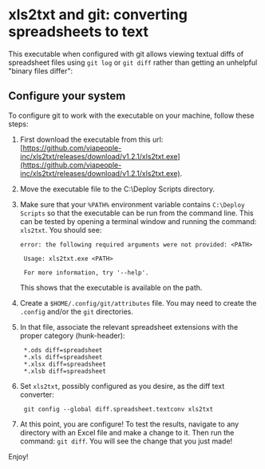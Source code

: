 # xls2txt and git: converting spreadsheets to text

This executable when configured with git allows viewing textual diffs of
 spreadsheet files using `git log` or `git diff` rather than getting
 an unhelpful "binary files differ":

## Configure your system

To configure git to work with the executable on your machine, follow these steps:

1. First download the executable from this url: [https://github.com/viapeople-inc/xls2txt/releases/download/v1.2.1/xls2txt.exe](https://github.com/viapeople-inc/xls2txt/releases/download/v1.2.1/xls2txt.exe).

2. Move the executable file to the C:\Deploy Scripts directory.

3. Make sure that your `%PATH%` environment variable contains `C:\Deploy Scripts` so that the executable can be run from the command line.  This can be tested by opening a terminal window and running the command: `xls2txt`.  You should see:

       error: the following required arguments were not provided: <PATH>

        Usage: xls2txt.exe <PATH>

        For more information, try '--help'.

    This shows that the executable is available on the path.

4. Create a `$HOME/.config/git/attributes` file. You may need to create the `.config`
 and/or the `git` directories.

5. In that file, associate the relevant spreadsheet extensions with
   the proper category (hunk-header):

        *.ods diff=spreadsheet
        *.xls diff=spreadsheet
        *.xlsx diff=spreadsheet
        *.xlsb diff=spreadsheet

6. Set `xls2txt`, possibly configured as you desire, as
   the diff text converter:

        git config --global diff.spreadsheet.textconv xls2txt

7. At this point, you are configure!  To test the results, navigate to any directory with an Excel file and make a change to it.  Then run the command: `git diff`.  You will see the change that you just made!

Enjoy!
